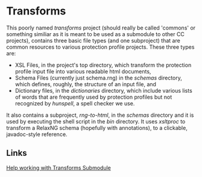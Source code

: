# Transforms
This poorly named _transforms_ project (should really be called 'commons' or something similiar as it is meant to be used as a submodule to other CC projects),
contains three basic file types (and one subproject) that are common resources to various protection profile projects.
These three types are:
* XSL Files, in the project's top directory, which transform the protection profile input file into
  various readable html documents,
* Schema Files (currently just schema.rng) in the _schemas_ directory, which defines, roughly, the structure of an input file, and
* Dictionary files, in the _dictionaries_ directory, which include various lists of words that are frequently used by protection
profiles but not recognized by _hunspell_, a spell checker we use.

It also contains a subproject, _rng-to-html_, in the _schemas_ directory and 
it is used by executing the shell script in the _bin_ directory. 
It uses _xsltproc_ to transform a RelaxNG schema (hopefully with annotations), to a clickable, javadoc-style reference.

## Links
[Help working with Transforms Submodule](https://github.com/commoncriteria/transforms/wiki/Working-with-Transforms-as-a-Submodule)
